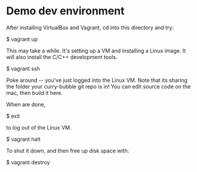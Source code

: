 # Demo dev environment

After installing VirtualBox and Vagrant, cd into this directory and try:

$ vagrant up

This may take a while.  It's setting up a VM and installing a Linux image.
It will also install the C/C++ development tools.

$ vagrant ssh

Poke around -- you've just logged into the Linux VM.  Note that its
sharing the folder your curry-bubble git repo is in! You can edit
source code on the mac, then build it here.  

When are done, 

$ exit

to log out of the Linux VM.

$ vagrant halt

To shut it down, and then free up disk space with:

$ vagrant destroy


